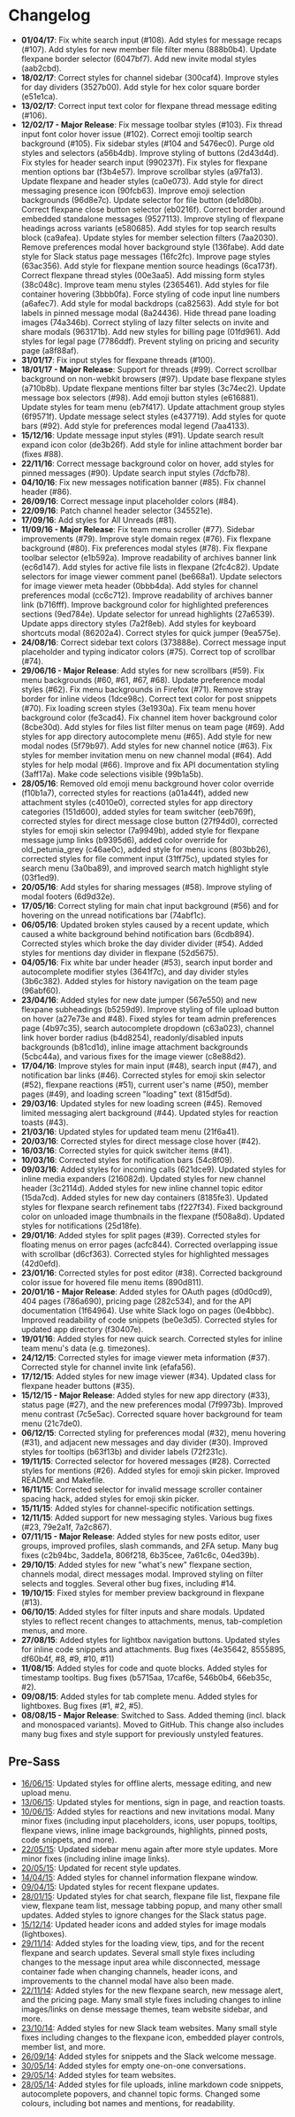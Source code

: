 # Changelog

* **01/04/17**: Fix white search input (#108). Add styles for message recaps (#107). Add styles for new member file filter menu (888b0b4). Update flexpane border selector (6047bf7). Add new invite modal styles (aab2cbd).
* **18/02/17**: Correct styles for channel sidebar (300caf4). Improve styles for day dividers (3527b00). Add style for hex color square border (e51e1ca).
* **13/02/17**: Correct input text color for flexpane thread message editing (#106).
* **12/02/17 - Major Release**: Fix message toolbar styles (#103). Fix thread input font color hover issue (#102). Correct emoji tooltip search background (#105). Fix sidebar styles (#104 and 5476ec0). Purge old styles and selectors (a56b4db). Improve styling of buttons (2d43d4d). Fix styles for header search input (990237f). Fix styles for flexpane mention options bar (f3b4e57). Improve scrollbar styles (a97fa13). Update flexpane and header styles (ca0e073). Add style for direct messaging presence icon (90fcb63). Improve emoji selection backgrounds (96d8e7c). Update selector for file button (de1d80b). Correct flexpane close button selector (eb0216f). Correct border around embedded standalone messages (9527113). Improve styling of flexpane headings across variants (e580685). Add styles for top search results block (ca9afea). Update styles for member selection filters (7aa2030). Remove preferences modal hover background style (136fabe). Add date style for Slack status page messages (16fc2fc). Improve page styles (63ac356). Add style for flexpane mention source headings (6ca173f). Correct flexpane thread styles (00e3aa5). Add missing form styles (38c048c). Improve team menu styles (2365461). Add styles for file container hovering (3bbb0fa). Force styling of code input line numbers (a6afec7). Add style for modal backdrops (ca82563). Add style for bot labels in pinned message modal (8a24436). Hide thread pane loading images (74a346b). Correct styling of lazy filter selects on invite and share modals (963171b). Add new styles for billing page (01fd961). Add styles for legal page (7786ddf). Prevent styling on pricing and security page (a8f88af).
* **31/01/17**: Fix input styles for flexpane threads (#100).
* **18/01/17 - Major Release**: Support for threads (#99). Correct scrollbar background on non-webkit browsers (#97). Update base flexpane styles (a710b8b). Update flexpane mentions filter bar styles (3c74ec2). Update message box selectors (#98). Add emoji button styles (e616881). Update styles for team menu (eb7f417). Update attachment group styles (6f9571f). Update message select styles (e437719). Add styles for quote bars (#92). Add style for preferences modal legend (7aa4133).
* **15/12/16**: Update message input styles (#91). Update search result expand icon color (de3b26f). Add style for inline attachment border bar (fixes #88).
* **22/11/16**: Correct message background color on hover, add styles for pinned messages (#90). Update search input styles (7dcfb78).
* **04/10/16**: Fix new messages notification banner (#85). Fix channel header (#86).
* **26/09/16**: Correct message input placeholder colors (#84).
* **22/09/16**: Patch channel header selector (345521e).
* **17/09/16**: Add styles for All Unreads (#81).
* **11/09/16 - Major Release**: Fix team menu scroller (#77). Sidebar improvements (#79). Improve style domain regex (#76). Fix flexpane background (#80). Fix preferences modal styles (#78). Fix flexpane toolbar selector (e1b592a). Improve readability of archives banner link (ec6d147). Add styles for active file lists in flexpane (2fc4c82). Update selectors for image viewer comment panel (be668a1). Update selectors for image viewer meta header (0bbb4da). Add styles for channel preferences modal (cc6c712). Improve readability of archives banner link (b716fff). Improve background color for highlighted preferences sections (9ed784e). Update selector for unread highlights (27a6539). Update apps directory styles (7a2f8eb). Add styles for keyboard shortcuts modal (86202a4). Correct styles for quick jumper (9ea575e).
* **24/08/16**: Correct sidebar text colors (373888e). Correct message input placeholder and typing indicator colors (#75). Correct top of scrollbar (#74).
* **29/06/16 - Major Release**: Add styles for new scrollbars (#59). Fix menu backgrounds (#60, #61, #67, #68). Update preference modal styles (#62). Fix menu backgrounds in Firefox (#71). Remove stray border for inline videos (1dce98c). Correct text color for post snippets (#70). Fix loading screen styles (3e1930a). Fix team menu hover background color (fe3cad4). Fix channel item hover background color (8cbe30d). Add styles for files list filter menus on team page (#69). Add styles for app directory autocomplete menu (#65). Add style for new modal nodes (5f79b97). Add styles for new channel notice (#63). Fix styles for member invitation menu on new channel modal (#64). Add styles for help modal (#66). Improve and fix API documentation styling (3aff17a). Make code selections visible (99b1a5b).
* **28/05/16**: Removed old emoji menu background hover color override (f10b1a7), corrected styles for reactions (a01a44f), added new attachment styles (c4010e0), corrected styles for app directory categories (151d600), added styles for team switcher (eeb769f), corrected styles for direct message close button (27f94d0), corrected styles for emoji skin selector (7a9949b), added style for flexpane message jump links (b9395d6), added color override for old_petunia_grey (c46ae0c), added style for menu icons (803bb26), corrected styles for file comment input (31ff75c), updated styles for search menu (3a0ba89), and improved search match highlight style (03f1ed9).
* **20/05/16**: Add styles for sharing messages (#58). Improve styling of modal footers (6d9d32e).
* **17/05/16**: Correct styling for main chat input background (#56) and for hovering on the unread notifications bar (74abf1c).
* **06/05/16**: Updated broken styles caused by a recent update, which caused a white background behind notification bars (6cdb894). Corrected styles which broke the day divider divider (#54). Added styles for mentions day divider in flexpane (52d5675).
* **04/05/16**: Fix white bar under header (#53), search input border and autocomplete modifier styles (3641f7c), and day divider styles (3b6c382). Added styles for history navigation on the team page (96abf60).
* **23/04/16**: Added styles for new date jumper (567e550) and new flexpane subheadings (b5259d9). Improve styling of file upload button on hover (a27e73e and #48). Fixed styles for team admin preferences page (4b97c35), search autocomplete dropdown (c63a023), channel link hover border radius (b4d8254), readonly/disabled inputs backgrounds (b81cd1d), inline image attachment backgrounds (5cbc44a), and various fixes for the image viewer (c8e88d2).
* **17/04/16**: Improve styles for main input (#48), search input (#47), and notification bar links (#46). Corrected styles for emoji skin selector (#52), flexpane reactions (#51), current user's name (#50), member pages (#49), and loading screen "loading" text (815df5d).
* **29/03/16**: Updated styles for new loading screen (#45). Removed limited messaging alert background (#44). Updated styles for reaction toasts (#43).
* **21/03/16**: Updated styles for updated team menu (21f6a41).
* **20/03/16**: Corrected styles for direct message close hover (#42).
* **16/03/16**: Corrected styles for quick switcher items (#41).
* **10/03/16**: Corrected styles for notification bars (54c8f09).
* **09/03/16**: Added styles for incoming calls (621dce9). Updated styles for inline media expanders (216082d). Updated styles for new channel header (3c2114d). Added styles for new inline channel topic editor (15da7cd). Added styles for new day containers (8185fe3). Updated styles for flexpane search refinement tabs (f227f34). Fixed background color on unloaded image thumbnails in the flexpane (f508a8d). Updated styles for notifications (25d18fe).
* **29/01/16**: Added styles for split pages (#39). Corrected styles for floating menus on error pages (acfc844). Corrected overlapping issue with scrollbar (d6cf363). Corrected styles for highlighted messages (42d0efd).
* **23/01/16**: Corrected styles for post editor (#38). Corrected background color issue for hovered file menu items (890d811).
* **20/01/16 - Major Release**:  Added styles for OAuth pages (d0d0cd9), 404 pages (786a690), pricing page (282c534), and for the API documentation (1f64964). Use white Slack logo on pages (0e4bbbc). Improved readability of code snippets (be0e3d5). Corrected styles for updated app directory (f30407e).
* **19/01/16**: Added styles for new quick search. Corrected styles for inline team menu's data (e.g. timezones).
* **24/12/15**: Corrected styles for image viewer meta information (#37). Corrected style for channel invite link (efafa56).
* **17/12/15**: Added styles for new image viewer (#34). Updated class for flexpane header buttons (#35).
* **15/12/15 - Major Release**: Added styles for new app directory (#33), status page (#27), and the new preferences modal (7f9973b). Improved menu contrast (7c5e5ac). Corrected square hover background for team menu (21c7de0).
* **06/12/15**: Corrected styling for preferences modal (#32), menu hovering (#31), and adjacent new messages and day divider (#30). Improved styles for tooltips (b63f13b) and divider labels (72f231c).
* **19/11/15**: Corrected selector for hovered messages (#28). Corrected styles for mentions (#26). Added styles for emoji skin picker. Improved README and Makefile.
* **16/11/15**: Corrected selector for invalid message scroller container spacing hack, added styles for emoji skin picker.
* **15/11/15**: Added styles for channel-specific notification settings.
* **12/11/15**: Added support for new messaging styles. Various bug fixes (#23, 79e2a1f, 7a2c867).
* **07/11/15 - Major Release**: Added styles for new posts editor, user groups, improved profiles, slash commands, and 2FA setup. Many bug fixes (c2b94bc, 3adde1a, 806f218, 6b35cee, 7a61c6c, 04ed39b).
* **29/10/15**: Added styles for new "what's new" flexpane section, channels modal, direct messages modal. Improved styling on filter selects and toggles. Several other bug fixes, including #14.
* **19/10/15**: Fixed styles for member preview background in flexpane (#13).
* **06/10/15**: Added styles for filter inputs and share modals. Updated styles to reflect recent changes to attachments, menus, tab-completion menus, and more.
* **27/08/15**: Added styles for lightbox navigation buttons. Updated styles for inline code snippets and attachments. Bug fixes (4e35642, 8555895, df60b4f, #8, #9, #10, #11)
* **11/08/15**: Added styles for code and quote blocks. Added styles for timestamp tooltips. Bug fixes (b5715aa, 17caf6e, 546b0b4, 66eb35c, #2).
* **09/08/15**: Added styles for tab complete menu. Added styles for lightboxes. Bug fixes (#1, #2, #5).
* **08/08/15 - Major Release**: Switched to Sass. Added theming (incl. black and monospaced variants). Moved to GitHub. This change also includes many bug fixes and style support for previously unstyled features.

## Pre-Sass
* [16/06/15](https://www.diffchecker.com/uitqs5is): Updated styles for offline alerts, message editing, and new upload menu.
* [13/06/15](https://www.diffchecker.com/gnpbqnaf): Updated styles for mentions, sign in page, and reaction toasts.
* [10/06/15](https://www.diffchecker.com/ca0ml7w3): Added styles for reactions and new invitations modal. Many minor fixes (including input placeholders, icons, user popups, tooltips, flexpane views, inline image backgrounds, highlights, pinned posts, code snippets, and more).
* [22/05/15](https://www.diffchecker.com/mmujxhk4): Updated sidebar menu again after more style updates. More minor fixes (including inline image links).
* [20/05/15](https://www.diffchecker.com/9ni1ewub): Updated for recent style updates.
* [14/04/15](https://www.diffchecker.com/5o2nwr4k): Added styles for channel information flexpane window.
* [09/04/15](https://www.diffchecker.com/f8pfeigd): Updated styles for recent flexpane updates.
* [28/01/15](https://www.diffchecker.com/d76qfmse): Updated styles for chat search, flexpane file list, flexpane file view, flexpane team list, message tabbing popup, and many other small updates. Added styles to ignore changes for the Slack status page.
* [15/12/14](https://www.diffchecker.com/3lumodcz): Updated header icons and added styles for image modals (lightboxes).
* [29/11/14](https://www.diffchecker.com/a5o5rs51): Added styles for the loading view, tips, and for the recent flexpane and search updates. Several small style fixes including changes to the message input area while disconnected, message container fade when changing channels, header icons, and improvements to the channel modal have also been made.
* [22/11/14](https://www.diffchecker.com/wm35ya8r): Added styles for the new flexpane search, new message alert, and the pricing page. Many small style fixes including changes to inline images/links on dense message themes, team website sidebar, and more.
* [23/10/14](https://www.diffchecker.com/jbhb9iai): Added styles for new Slack team websites. Many small style fixes including changes to the flexpane icon, embedded player controls, member list, and more.
* [26/09/14](https://www.diffchecker.com/0jhcr50q): Added styles for snippets and the Slack welcome message.
* [30/05/14](http://www.diffchecker.com/e111hppo): Added styles for empty one-on-one conversations.
* [29/05/14](http://www.diffchecker.com/780b0r3f): Added styles for team websites.
* [28/05/14](http://www.diffchecker.com/bbkmodat): Added styles for file uploads, inline markdown code snippets, autocomplete popovers, and channel topic forms. Changed some colours, including bot names and mentions, for readability.
